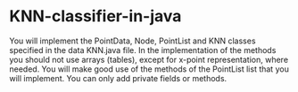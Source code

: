 # KNN-classifier-in-java
You will implement the PointData, Node, PointList and KNN classes specified in the data KNN.java file. In the implementation of the methods you should not use arrays (tables), except for x-point representation, where needed. You will make good use of the methods of the PointList list that you will implement. You can only add private fields or methods.
